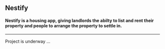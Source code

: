 ## Nestify
#### Nestify is a housing app, giving landlords the abilty to list and rent their property and people to arrange the property to settle in.
---
Project is underway ...